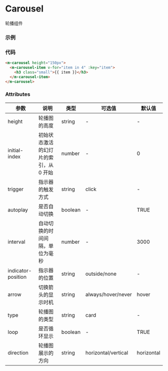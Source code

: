 # Carousel
轮播组件

### 示例
<!-- <m-carousel height="150px">
  <m-carousel-item v-for="item in 4" :key="item">
    <h3 class="small">{{ item }}</h3>
  </m-carousel-item>
</m-carousel> -->

### 代码
```html
<m-carousel height="150px">
  <m-carousel-item v-for="item in 4" :key="item">
    <h3 class="small">{{ item }}</h3>
  </m-carousel-item>
</m-carousel>
```

### Attributes
| 参数 | 说明 | 类型 | 可选值 | 默认值 |
| --- | --- | --- | --- | --- |
| height | 轮播图的高度 | string | - | - |
| initial-index | 初始状态激活的幻灯片的索引，从 0 开始 | number | - | 0 |
| trigger | 指示器的触发方式 | string | click | - |
| autoplay | 是否自动切换 | boolean | - | TRUE |
| interval | 自动切换的时间间隔，单位为毫秒 | number | - | 3000 |
| indicator-position | 指示器的位置 | string | outside/none | - |
| arrow | 切换箭头的显示时机 | string | always/hover/never | hover |
| type | 轮播图的类型 | string | card | - |
| loop | 是否循环显示 | boolean | - | TRUE |
| direction | 轮播图展示的方向 | string | horizontal/vertical | horizontal |